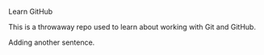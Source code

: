  Learn GitHub

This is a throwaway repo used to learn about working with Git and GitHub.

Adding another sentence. 
